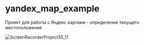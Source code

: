 # yandex_map_example

Проект для работы с Яндекс картами -  определение текущего местоположения

![ScreenRecorderProject35_11](https://user-images.githubusercontent.com/80591456/218114810-5dd64caa-88d8-47d5-a300-288f971aee41.gif)

